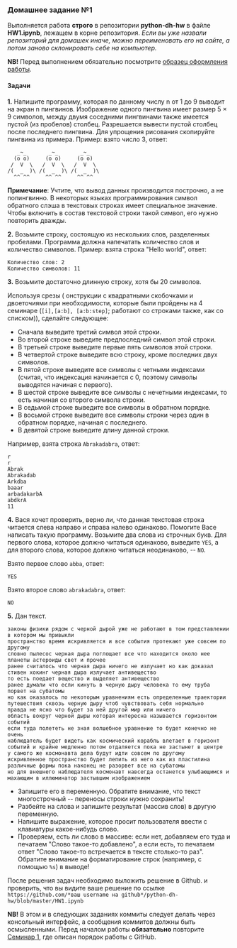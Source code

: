 ### Домашнее задание №1


Выполняется работа **строго** в репозитории **python-dh-hw** в файле **HW1.ipynb**, лежащем в корне репозитория. *Если вы уже назвали репозиторий для домашек иначе, можно переименовать его на сайте, а потом заново склонировать себе на компьютер.* 

**NB!** Перед выполнением обязательно посмотрите [образец оформления работы](https://github.com/ancatmara/python-for-dh/blob/master/Homeworks/HW_example.ipynb).

#### Задачи

**1.** Напишите программу, которая по данному числу n от 1 до 9 выводит на экран n пингвинов. Изображение одного пингвина имеет размер 5 × 9 символов, между двумя соседними пингвинами также имеется пустой (из пробелов) столбец. Разрешается вывести пустой столбец после последнего пингвина. Для упрощения рисования скопируйте пингвина из примера. Пример: взято число 3, ответ:
```
   _~_       _~_       _~_    
  (o o)     (o o)     (o o)   
 /  V  \   /  V  \   /  V  \  
/(  _  )\ /(  _  )\ /(  _  )\ 
  ^^ ^^     ^^ ^^     ^^ ^^   
```
**Примечание**: Учтите, что вывод данных производится построчно, а не попингвинно.
В некоторых языках программирования символ обратного слэша в текстовых строках имеет специальное значение. Чтобы включить в состав текстовой строки такой символ, его нужно повторить дважды.

**2.** Возьмите строку, состоящую из нескольких слов, разделенных пробелами. Программа должна напечатать количество слов и количество символов. Пример: взята строка "Hello world", ответ:

```
Количество слов: 2
Количество символов: 11
```

**3.** 
Возьмите достаточно длинную строку, хотя бы 20 символов.

Используя срезы ( онструкции с квадратными скобочками и двоеточиями при необходимости, которые были пройдены на 4 семинаре (`[i],[a:b], [a:b:step]`; работают со строками также, как со списком)), сделайте следующее:

* Сначала выведите третий символ этой строки.
* Во второй строке выведите предпоследний символ этой строки.
* В третьей строке выведите первые пять символов этой строки.
* В четвертой строке выведите всю строку, кроме последних двух символов.
* В пятой строке выведите все символы с четными индексами (считая, что индексация начинается с 0, поэтому символы выводятся начиная с первого).
* В шестой строке выведите все символы с нечетными индексами, то есть начиная со второго символа строки.
* В седьмой строке выведите все символы в обратном порядке.
* В восьмой строке выведите все символы строки через один в обратном порядке, начиная с последнего.
* В девятой строке выведите длину данной строки.

Например, взята строка `Abrakadabra`, ответ:
```
r
r
Abrak
Abrakadab
Arkdba
baaar
arbadakarbA
abdkrA
11
```

**4.** Вася хочет проверить, верно ли, что данная текстовая строка читается слева направо и справа налево одинаково. Помогите Васе написать такую программу. Возьмите два слова из строчных букв. Для первого слова, которое должно читаться одинаково, выведите `YES`, а для второго слова, которое должно читаться неодинаково, -- `NO`.

Взято первое слово `abba`, ответ:
```
YES
```

Взято второе слово `abrakadabra`, ответ:
```
NO
```
**5.**
Дан текст.

```
законы физики рядом с черной дырой уже не работают в том представлении в котором мы привыкли 
пространство время искривляется и все события протекают уже совсем по другому 
словно пылесос черная дыра поглощает все что находится около нее планеты астероиды свет и прочее 
ранее считалось что черная дыра ничего не излучает но как доказал стивен хокинг черная дыра излучает антивещество 
то есть поедает вещество и выделяет антивещество 
ранее думали что если кинуть в черную дыру человека то ему труба порвет на субатомы 
но как оказалось по некоторым уравнениям есть определенные траектории путешествия сквозь черную дыру чтоб чувствовать себя нормально 
правда не ясно что будет за ней другой мир или ничего 
область вокруг черной дыры которая интересна называется горизонтом событий 
если туда полететь не зная волшебное уравнение то будет конечно не очень 
наблюдатель будет видеть как космический корабль влетает в горизонт событий и крайне медленно потом отдаляется пока не застынет в центре
у самого же космонавта дела будут идти совсем по другому 
искривленное пространство будет лепить из него как из пластилина различные формы пока наконец не разорвет все на субатомы 
но для внешнего наблюдателя космонавт навсегда останется улыбающимся и махающим в иллюминатор застывшим изображением
```

* Запишите его в переменную. Обратите внимание, что текст многострочный -- переносы строки нужно сохранить!
* Разбейте на слова и запишите результат (массив слов) в другую переменную.
* Напишите выражение, которое просит пользователя ввести с клавиатуры какое-нибудь слово.
* Проверяем, есть ли слово в массиве: если нет, добавляем его туда и печатаем "Слово такое-то добавлено", а если есть, то печатаем ответ "Слово такое-то встречается в тексте столько-то раз". Обратите внимание на форматирование строк (например, с помощью `%s`) в выводе!

После решения задач необходимо выложить решение в Github. и проверить, что вы видите ваше решение по ссылке `https://github.com/*ваш username на github*/python-dh-hw/blob/master/HW1.ipynb`

**NB!** В этом и в следующих заданиях коммиты следует делать через консольный интерфейс, а сообщения коммитов должны быть осмысленными. Перед началом работы **обязательно** повторите [Cеминар 1](https://github.com/ancatmara/python-for-dh/blob/master/Classes/1/git_markdown.md), где описан порядок работы с GitHub.
